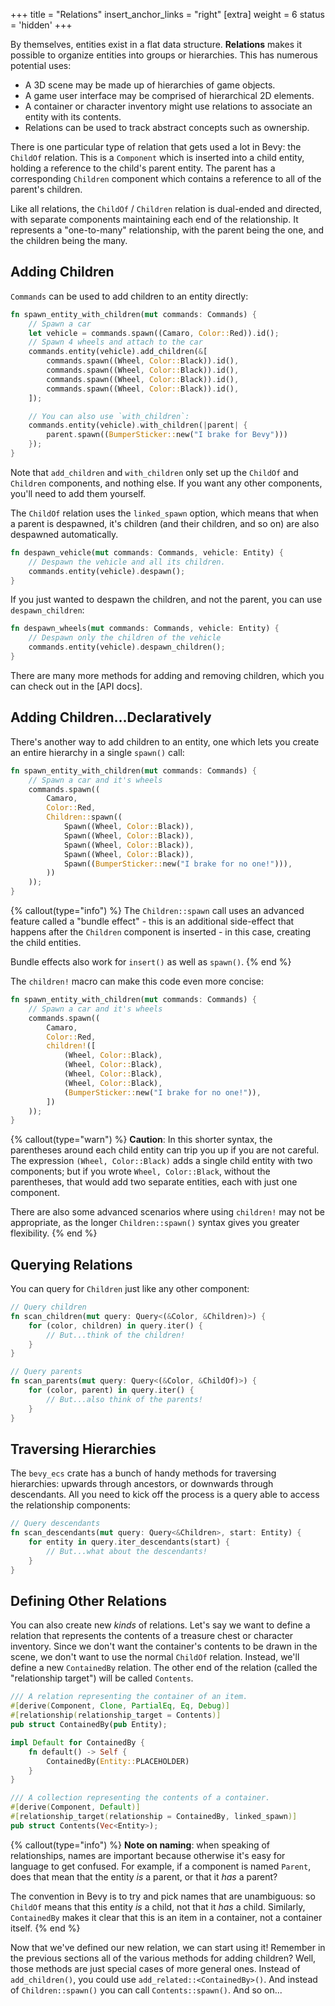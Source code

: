+++
title = "Relations"
insert_anchor_links = "right"
[extra]
weight = 6
status = 'hidden'
+++

By themselves, entities exist in a flat data structure. **Relations** makes it possible to organize
entities into groups or hierarchies. This has numerous potential uses:

- A 3D scene may be made up of hierarchies of game objects.
- A game user interface may be comprised of hierarchical 2D elements.
- A container or character inventory might use relations to associate an entity with its contents.
- Relations can be used to track abstract concepts such as ownership.

There is one particular type of relation that gets used a lot in Bevy: the `ChildOf`
relation. This is a `Component` which is inserted into a child entity, holding a
reference to the child's parent entity. The parent has a corresponding `Children` component which
contains a reference to all of the parent's children.

Like all relations, the `ChildOf` / `Children` relation is dual-ended and directed, with separate
components maintaining each end of the relationship. It represents a "one-to-many" relationship,
with the parent being the one, and the children being the many.

## Adding Children

`Commands` can be used to add children to an entity directly:

```rs
fn spawn_entity_with_children(mut commands: Commands) {
    // Spawn a car
    let vehicle = commands.spawn((Camaro, Color::Red)).id();
    // Spawn 4 wheels and attach to the car
    commands.entity(vehicle).add_children(&[
        commands.spawn((Wheel, Color::Black)).id(),
        commands.spawn((Wheel, Color::Black)).id(),
        commands.spawn((Wheel, Color::Black)).id(),
        commands.spawn((Wheel, Color::Black)).id(),
    ]);

    // You can also use `with_children`:
    commands.entity(vehicle).with_children(|parent| {
        parent.spawn((BumperSticker::new("I brake for Bevy")))
    });
}
```

Note that `add_children` and `with_children` only set up the `ChildOf` and `Children` components,
and nothing else. If you want any other components, you'll need to add them yourself.

The `ChildOf` relation uses the `linked_spawn` option, which means that when a parent is
despawned, it's children (and their children, and so on) are also despawned automatically.

```rs
fn despawn_vehicle(mut commands: Commands, vehicle: Entity) {
    // Despawn the vehicle and all its children.
    commands.entity(vehicle).despawn();
}
```

If you just wanted to despawn the children, and not the parent, you can use `despawn_children`:

```rs
fn despawn_wheels(mut commands: Commands, vehicle: Entity) {
    // Despawn only the children of the vehicle
    commands.entity(vehicle).despawn_children();
}
```

There are many more methods for adding and removing children, which you can check out in the
[API docs].

## Adding Children...Declaratively

There's another way to add children to an entity, one which lets you create an entire hierarchy
in a single `spawn()` call:

```rs
fn spawn_entity_with_children(mut commands: Commands) {
    // Spawn a car and it's wheels
    commands.spawn((
        Camaro,
        Color::Red,
        Children::spawn((
            Spawn((Wheel, Color::Black)),
            Spawn((Wheel, Color::Black)),
            Spawn((Wheel, Color::Black)),
            Spawn((Wheel, Color::Black)),
            Spawn((BumperSticker::new("I brake for no one!"))),
        ))
    ));
}
```

{% callout(type="info") %}
The `Children::spawn` call uses an advanced feature called a "bundle effect" - this is an
additional side-effect that happens after the `Children` component is inserted - in this case,
creating the child entities.

Bundle effects also work for `insert()` as well as `spawn()`.
{% end %}

The `children!` macro can make this code even more concise:

```rs
fn spawn_entity_with_children(mut commands: Commands) {
    // Spawn a car and it's wheels
    commands.spawn((
        Camaro,
        Color::Red,
        children!([
            (Wheel, Color::Black),
            (Wheel, Color::Black),
            (Wheel, Color::Black),
            (Wheel, Color::Black),
            (BumperSticker::new("I brake for no one!")),
        ])
    ));
}
```

{% callout(type="warn") %}
**Caution**: In this shorter syntax, the parentheses around each child entity can trip you up
if you are not careful. The expression `(Wheel, Color::Black)` adds a single child entity with two
components; but if you wrote `Wheel, Color::Black`, without the parentheses, that would add two
separate entities, each with just one component.

There are also some advanced scenarios where using `children!` may not be appropriate, as the longer
`Children::spawn()` syntax gives you greater flexibility.
{% end %}

## Querying Relations

You can query for `Children` just like any other component:

```rust
// Query children
fn scan_children(mut query: Query<(&Color, &Children)>) {
    for (color, children) in query.iter() {
        // But...think of the children!
    }
}

// Query parents
fn scan_parents(mut query: Query<(&Color, &ChildOf)>) {
    for (color, parent) in query.iter() {
        // But...also think of the parents!
    }
}
```

## Traversing Hierarchies

The `bevy_ecs` crate has a bunch of handy methods for traversing hierarchies: upwards through
ancestors, or downwards through descendants. All you need to kick off the process is a query able
to access the relationship components:

```rust
// Query descendants
fn scan_descendants(mut query: Query<&Children>, start: Entity) {
    for entity in query.iter_descendants(start) {
        // But...what about the descendants!
    }
}
```

## Defining Other Relations

You can also create new _kinds_ of relations. Let's say we want to define a relation that represents
the contents of a treasure chest or character inventory. Since we don't want the
container's contents to be drawn in the scene, we don't want to use the normal `ChildOf` relation.
Instead, we'll define a new `ContainedBy` relation. The other end of the relation (called the
"relationship target") will be called `Contents`.

```rust
/// A relation representing the container of an item.
#[derive(Component, Clone, PartialEq, Eq, Debug)]
#[relationship(relationship_target = Contents)]
pub struct ContainedBy(pub Entity);

impl Default for ContainedBy {
    fn default() -> Self {
        ContainedBy(Entity::PLACEHOLDER)
    }
}

/// A collection representing the contents of a container.
#[derive(Component, Default)]
#[relationship_target(relationship = ContainedBy, linked_spawn)]
pub struct Contents(Vec<Entity>);
```

{% callout(type="info") %}
**Note on naming**: when speaking of relationships, names are important because otherwise
it's easy for language to get confused. For example, if a component is named `Parent`, does that
mean that the entity _is_ a parent, or that it _has_ a parent?

The convention in Bevy is to try and pick names that are unambiguous: so `ChildOf` means that this
entity _is_ a child, not that it _has_ a child. Similarly, `ContainedBy` makes it clear that this
is an item in a container, not a container itself.
{% end %}

Now that we've defined our new relation, we can start using it! Remember in the previous sections
all of the various methods for adding children? Well, those methods are just special cases of
more general ones. Instead of `add_children()`, you could use `add_related::<ContainedBy>()`. And
instead of `Children::spawn()` you can call `Contents::spawn()`. And so on...
